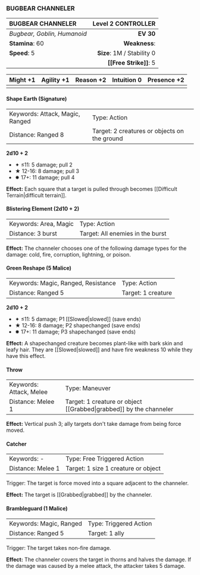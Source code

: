 ### BUGBEAR CHANNELER

| BUGBEAR CHANNELER           |     **Level 2 CONTROLLER** |
| :-------------------------- | -------------------------: |
| *Bugbear, Goblin, Humanoid* |                  **EV 30** |
| **Stamina**: 60             |              **Weakness**: |
| **Speed**: 5                | **Size**: 1M / Stability 0 |
|                             |     **[[Free Strike]]**: 5 |

| **Might** +1 | **Agility** +1 | **Reason** +2 | **Intuition** 0 | **Presence** +2 |
| ------------ | -------------- | ------------- | --------------- | --------------- |
|              |                |               |                 |                 |

#### Shape Earth (Signature)

|                                 |                                              |
| :------------------------------ | :------------------------------------------- |
| Keywords: Attack, Magic, Ranged | Type: Action                                 |
| Distance: Ranged 8              | Target: 2 creatures or objects on the ground |

**2d10 + 2**

- ✦ ≤11: 5 damage; pull 2
- ★ 12-16: 8 damage; pull 3
- ✸ 17+: 11 damage; pull 4

**Effect:** Each square that a target is pulled through becomes [[Difficult Terrain|difficult terrain]].

#### Blistering Element (2d10 + 2)

|                       |                                  |
| :-------------------- | :------------------------------- |
| Keywords: Area, Magic | Type: Action                     |
| Distance: 3 burst     | Target: All enemies in the burst |

**Effect:** The channeler chooses one of the following damage types for the damage: cold, fire, corruption, lightning, or poison.

#### Green Reshape (5 Malice)

|                                     |                    |
| :---------------------------------- | :----------------- |
| Keywords: Magic, Ranged, Resistance | Type: Action       |
| Distance: Ranged 5                  | Target: 1 creature |

**2d10 + 2**

- ✦ ≤11: 5 damage; P1 [[Slowed|slowed]] (save ends)
- ★ 12-16: 8 damage; P2 shapechanged (save ends)
- ✸ 17+: 11 damage; P3 shapechanged (save ends)

**Effect:** A shapechanged creature becomes plant-like with bark skin and leafy hair. They are [[Slowed|slowed]] and have fire weakness 10 while they have this effect.

#### Throw

|                         |                                                                    |
| :---------------------- | :----------------------------------------------------------------- |
| Keywords: Attack, Melee | Type: Maneuver                                                     |
| Distance: Melee 1       | Target: 1 creature or object [[Grabbed\|grabbed]] by the channeler |

**Effect:** Vertical push 3; ally targets don't take damage from being force moved.

#### Catcher

|                   |                                     |
| :---------------- | :---------------------------------- |
| Keywords: -       | Type: Free Triggered Action         |
| Distance: Melee 1 | Target: 1 size 1 creature or object |

Trigger: The target is force moved into a square adjacent to the channeler.

**Effect:** The target is [[Grabbed|grabbed]] by the channeler.

#### Brambleguard (1 Malice)

|                         |                        |
| :---------------------- | :--------------------- |
| Keywords: Magic, Ranged | Type: Triggered Action |
| Distance: Ranged 5      | Target: 1 ally         |

Trigger: The target takes non-fire damage.

**Effect:** The channeler covers the target in thorns and halves the damage. If the damage was caused by a melee attack, the attacker takes 5 damage.
